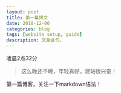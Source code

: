 ```yaml
---
layout: post
title: 第一篇博文
date: 2018-12-06
categories: blog
tags: [website setup, guide]
description: 文章金句。
---
```


凌晨2点32分

>这么晚还不睡，年轻真好，建站很兴奋！

第一篇博客，关注一下markdown语法！













